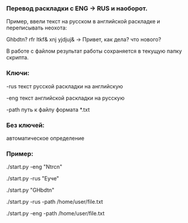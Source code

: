 ### Перевод раскладки с ENG -> RUS и наоборот.
Пример, ввели текст на русском в английской раскладке и переписывать неохота:

Ghbdtn? rfr ltkf& xnj yjdjuj& -> Привет, как дела? что нового?

В работе с файлом результат работы сохраняется в текущую папку скрипта.

### Ключи:
-rus    текст русской раскладки на английскую

-eng    текст английской раскладки на русскую

-path   путь к файлу формата *.txt


### Без ключей:

автоматическое определение


### Пример:
./start.py -eng "Ntrcn"

./start.py -rus "Еуче"

./start.py "GHbdtn"

./start.py -rus -path /home/user/file.txt

./start.py -eng -path /home/user/file.txt
